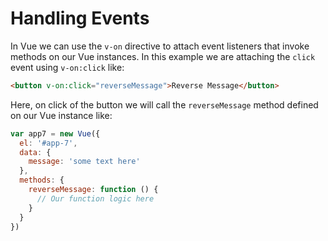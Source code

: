 # Handling Events

In Vue we can use the `v-on` directive to attach event listeners that invoke methods on our Vue instances.
In this example we are attaching the `click` event using `v-on:click` like:

```html
<button v-on:click="reverseMessage">Reverse Message</button>
```

Here, on click of the button we will call the `reverseMessage` method defined on our Vue instance like:

```javascript
var app7 = new Vue({
  el: '#app-7',
  data: {
    message: 'some text here'
  },
  methods: {
    reverseMessage: function () {
      // Our function logic here
    }
  }
})
```